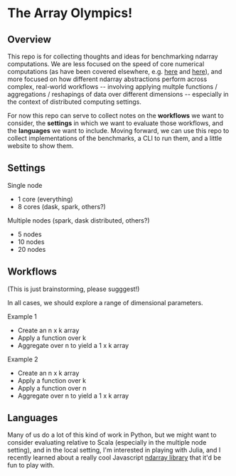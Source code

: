 # The Array Olympics!

## Overview

This repo is for collecting thoughts and ideas for benchmarking ndarray computations. We are less focused on the speed of core numerical computations (as have been covered elsewhere, e.g. [here](http://lessthanoptimal.github.io/Java-Matrix-Benchmark/) and [here](http://julialang.org/benchmarks/)), and more focused on how different ndarray abstractions perform across complex, real-world workflows -- involving applying multple functions / aggregations / reshapings of data over different dimensions -- especially in the context of distributed computing settings.

For now this repo can serve to collect notes on the **workflows** we want to consider, the **settings** in which we want to evaluate those workflows, and the **languages** we want to include. Moving forward, we can use this repo to collect implementations of the benchmarks, a CLI to run them, and a little website to show them.

## Settings

Single node
- 1 core (everything)
- 8 cores (dask, spark, others?)

Multiple nodes (spark, dask distributed, others?)
- 5 nodes 
- 10 nodes 
- 20 nodes 

## Workflows

(This is just brainstorming, please sugggest!)

In all cases, we should explore a range of dimensional parameters.

Example 1
- Create an n x k array
- Apply a function over k
- Aggregate over n to yield a 1 x k array

Example 2
- Create an n x k array
- Apply a function over k
- Apply a function over n
- Aggregate over n to yield a 1 x k array

## Languages

Many of us do a lot of this kind of work in Python, but we might want to consider evaluating relative to Scala (especially in the multiple node setting), and in the local setting, I'm interested in playing with Julia, and I recently learned about a really cool Javascript [ndarray library](https://github.com/scijs/ndarray) that it'd be fun to play with.

